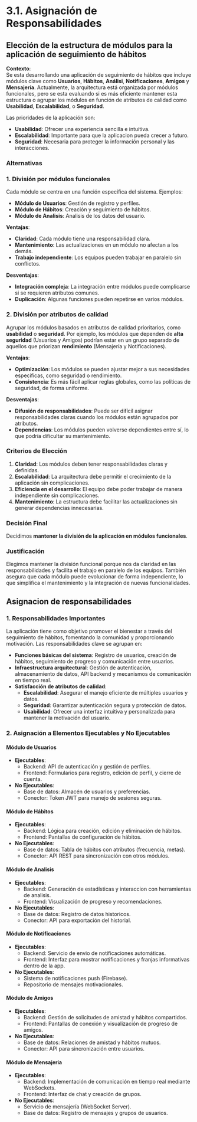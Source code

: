 # 3.1. Asignación de Responsabilidades


## Elección de la estructura de módulos para la aplicación de seguimiento de hábitos

**Contexto**:  
Se esta desarrollando una aplicación de seguimiento de hábitos que incluye módulos clave como **Usuarios**, **Hábitos**, **Análisi**, **Notificaciones**, **Amigos** y **Mensajería**. Actualmente, la arquitectura está organizada por módulos funcionales, pero se esta evaluando si es más eficiente mantener esta estructura o agrupar los módulos en función de atributos de calidad como **Usabilidad**, **Escalabilidad**, o **Seguridad**.

Las prioridades de la aplicación son:
- **Usabilidad**: Ofrecer una experiencia sencilla e intuitiva.
- **Escalabilidad**: Importante para que la aplicacion pueda crecer a futuro.
- **Seguridad**: Necesaria para proteger la información personal y las interacciones.

### Alternativas

### 1. División por módulos funcionales
Cada módulo se centra en una función específica del sistema. Ejemplos:

- **Módulo de Usuarios**: Gestión de registro y perfiles.
- **Módulo de Hábitos**: Creación y seguimiento de hábitos.
- **Módulo de Analisis**: Analisis de los datos del usuario.

**Ventajas**:
- **Claridad**: Cada módulo tiene una responsabilidad clara.
- **Mantenimiento**: Las actualizaciones en un módulo no afectan a los demás.
- **Trabajo independiente**: Los equipos pueden trabajar en paralelo sin conflictos.

**Desventajas**:
- **Integración compleja**: La integración entre módulos puede complicarse si se requieren atributos comunes.
- **Duplicación**: Algunas funciones pueden repetirse en varios módulos.

### 2. División por atributos de calidad
Agrupar los módulos basados en atributos de calidad prioritarios, como **usabilidad** o **seguridad**. Por ejemplo, los módulos que dependen de **alta seguridad** (Usuarios y Amigos) podrían estar en un grupo separado de aquellos que priorizan **rendimiento** (Mensajería y Notificaciones).

**Ventajas**:
- **Optimización**: Los módulos se pueden ajustar mejor a sus necesidades específicas, como seguridad o rendimiento.
- **Consistencia**: Es más fácil aplicar reglas globales, como las políticas de seguridad, de forma uniforme.

**Desventajas**:
- **Difusión de responsabilidades**: Puede ser difícil asignar responsabilidades claras cuando los módulos están agrupados por atributos.
- **Dependencias**: Los módulos pueden volverse dependientes entre sí, lo que podría dificultar su mantenimiento.

### Criterios de Elección

1. **Claridad**: Los módulos deben tener responsabilidades claras y definidas.
2. **Escalabilidad**: La arquitectura debe permitir el crecimiento de la aplicación sin complicaciones.
3. **Eficiencia en el desarrollo**: El equipo debe poder trabajar de manera independiente sin complicaciones.
4. **Mantenimiento**: La estructura debe facilitar las actualizaciones sin generar dependencias innecesarias.


### Decisión Final

Decidimos **mantener la división de la aplicación en módulos funcionales**.

### Justificación

Elegimos mantener la división funcional porque nos da claridad en las responsabilidades y facilita el trabajo en paralelo de los equipos. También asegura que cada módulo puede evolucionar de forma independiente, lo que simplifica el mantenimiento y la integración de nuevas funcionalidades.
























## Asignacion de responsabilidades
### 1. Responsabilidades Importantes
La aplicación tiene como objetivo promover el bienestar a través del seguimiento de hábitos, fomentando la comunidad y proporcionando motivación. Las responsabilidades clave se agrupan en:

- **Funciones básicas del sistema**: Registro de usuarios, creación de hábitos, seguimiento de progreso y comunicación entre usuarios.
- **Infraestructura arquitectural**: Gestión de autenticación, almacenamiento de datos, API backend y mecanismos de comunicación en tiempo real.
- **Satisfacción de atributos de calidad**:
  - **Escalabilidad**: Asegurar el manejo eficiente de múltiples usuarios y datos.
  - **Seguridad**: Garantizar autenticación segura y protección de datos.
  - **Usabilidad**: Ofrecer una interfaz intuitiva y personalizada para mantener la motivación del usuario.

### 2. Asignación a Elementos Ejecutables y No Ejecutables

#### Módulo de Usuarios

- **Ejecutables**:
  - Backend: API de autenticación y gestión de perfiles.
  - Frontend: Formularios para registro, edición de perfil, y cierre de cuenta.
- **No Ejecutables**:
  - Base de datos: Almacén de usuarios y preferencias.
  - Conector: Token JWT para manejo de sesiones seguras.

#### Módulo de Hábitos

- **Ejecutables**:
  - Backend: Lógica para creación, edición y eliminación de hábitos.
  - Frontend: Pantallas de configuración de hábitos.
- **No Ejecutables**:
  - Base de datos: Tabla de hábitos con atributos (frecuencia, metas).
  - Conector: API REST para sincronización con otros módulos.

#### Módulo de Analisis

- **Ejecutables**:
  - Backend: Generación de estadísticas y interaccion con herramientas de analisis.
  - Frontend: Visualización de progreso y recomendaciones.
- **No Ejecutables**:
  - Base de datos: Registro de datos historicos.
  - Conector: API para exportación del historial.

#### Módulo de Notificaciones

- **Ejecutables**:
  - Backend: Servicio de envio de notificaciones automáticas.
  - Frontend: Interfaz para mostrar notificaciones y franjas informativas dentro de la app.
- **No Ejecutables**:
  - Sistema de notificaciones push (Firebase).
  - Repositorio de mensajes motivacionales.

#### Módulo de Amigos

- **Ejecutables**:
  - Backend: Gestión de solicitudes de amistad y hábitos compartidos.
  - Frontend: Pantallas de conexión y visualización de progreso de amigos.
- **No Ejecutables**:
  - Base de datos: Relaciones de amistad y hábitos mutuos.
  - Conector: API para sincronización entre usuarios.

#### Módulo de Mensajeria

- **Ejecutables**:
  - Backend: Implementación de comunicación en tiempo real mediante WebSockets.
  - Frontend: Interfaz de chat y creación de grupos.
- **No Ejecutables**:
  - Servicio de mensajería (WebSocket Server).
  - Base de datos: Registro de mensajes y grupos de usuarios.


